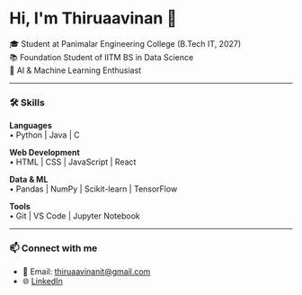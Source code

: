 # Hi, I'm Thiruaavinan 👋

🎓 Student at Panimalar Engineering College (B.Tech IT, 2027)  
📚 Foundation Student of IITM BS in Data Science  
🤖 AI & Machine Learning Enthusiast  

---

### 🛠️ Skills

**Languages**  
• Python | Java | C

**Web Development**  
• HTML | CSS | JavaScript | React

**Data & ML**  
• Pandas | NumPy | Scikit-learn | TensorFlow

**Tools**  
• Git | VS Code | Jupyter Notebook

---

### 📫 Connect with me
- 📧 Email: thiruaavinanit@gmail.com
- 🌐 [LinkedIn]([https://www.linkedin.com/in/thiruaavinan](https://www.linkedin.com/in/thiruaavinan-baskar-3456652aa/))
